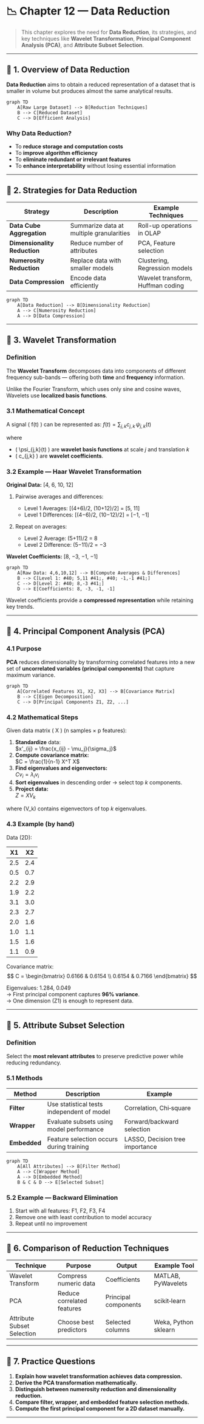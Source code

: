 # 📉 Chapter 12 — Data Reduction

> This chapter explores the need for **Data Reduction**, its strategies, and key techniques like **Wavelet Transformation**, **Principal Component Analysis (PCA)**, and **Attribute Subset Selection**.

---

## 🔁 1. Overview of Data Reduction

**Data Reduction** aims to obtain a reduced representation of a dataset that is smaller in volume but produces almost the same analytical results.

```mermaid
graph TD
    A[Raw Large Dataset] --> B[Reduction Techniques]
    B --> C[Reduced Dataset]
    C --> D[Efficient Analysis]
```

### Why Data Reduction?
- To **reduce storage and computation costs**
- To **improve algorithm efficiency**
- To **eliminate redundant or irrelevant features**
- To **enhance interpretability** without losing essential information

---

## 🧩 2. Strategies for Data Reduction

| Strategy | Description | Example Techniques |
|-----------|-------------|--------------------|
| **Data Cube Aggregation** | Summarize data at multiple granularities | Roll-up operations in OLAP |
| **Dimensionality Reduction** | Reduce number of attributes | PCA, Feature selection |
| **Numerosity Reduction** | Replace data with smaller models | Clustering, Regression models |
| **Data Compression** | Encode data efficiently | Wavelet transform, Huffman coding |

```mermaid
graph TD
    A[Data Reduction] --> B[Dimensionality Reduction]
    A --> C[Numerosity Reduction]
    A --> D[Data Compression]
```

---

## 🌊 3. Wavelet Transformation

### Definition
The **Wavelet Transform** decomposes data into components of different frequency sub-bands — offering both **time** and **frequency** information.

Unlike the Fourier Transform, which uses only sine and cosine waves, Wavelets use **localized basis functions**.

### 3.1 Mathematical Concept

A signal \( f(t) \) can be represented as:
$f(t) = \sum_{j,k} c_{j,k} \, \psi_{j,k}(t)$

where  
- \( \psi_{j,k}(t) \) are **wavelet basis functions** at scale *j* and translation *k*  
- \( c_{j,k} \) are **wavelet coefficients**.

### 3.2 Example — Haar Wavelet Transformation

**Original Data:** [4, 6, 10, 12]

1. Pairwise averages and differences:  
   - Level 1 Averages: [(4+6)/2, (10+12)/2] = [5, 11]  
   - Level 1 Differences: [(4−6)/2, (10−12)/2] = [−1, −1]

2. Repeat on averages:  
   - Level 2 Average: (5+11)/2 = 8  
   - Level 2 Difference: (5−11)/2 = −3

**Wavelet Coefficients:** [8, −3, −1, −1]

```mermaid
graph TD
    A[Raw Data: 4,6,10,12] --> B[Compute Averages & Differences]
    B --> C[Level 1: #40; 5,11 #41;, #40; -1,-1 #41;]
    C --> D[Level 2: #40; 8,-3 #41;]
    D --> E[Coefficients: 8, -3, -1, -1]
```

Wavelet coefficients provide a **compressed representation** while retaining key trends.

---

## 🧮 4. Principal Component Analysis (PCA)

### 4.1 Purpose

**PCA** reduces dimensionality by transforming correlated features into a new set of **uncorrelated variables (principal components)** that capture maximum variance.

```mermaid
graph TD
    A[Correlated Features X1, X2, X3] --> B[Covariance Matrix]
    B --> C[Eigen Decomposition]
    C --> D[Principal Components Z1, Z2, ...]
```

### 4.2 Mathematical Steps

Given data matrix \( X \) (n samples × p features):

1. **Standardize** data:  
   $x'_{ij} = \frac{x_{ij} - \mu_j}{\sigma_j}$
2. **Compute covariance matrix:**  
   $C = \frac{1}{n-1} X^T X$
3. **Find eigenvalues and eigenvectors:**  
   $C v_i = \lambda_i v_i$
4. **Sort eigenvalues** in descending order → select top *k* components.
5. **Project data:**  
   $Z = X V_k$

where \(V_k\) contains eigenvectors of top *k* eigenvalues.

### 4.3 Example (by hand)

Data (2D): 

| X1 | X2 |
|----|----|
| 2.5 | 2.4 |
| 0.5 | 0.7 |
| 2.2 | 2.9 |
| 1.9 | 2.2 |
| 3.1 | 3.0 |
| 2.3 | 2.7 |
| 2.0 | 1.6 |
| 1.0 | 1.1 |
| 1.5 | 1.6 |
| 1.1 | 0.9 |

Covariance matrix:  
$$
C = \begin{bmatrix}
0.6166 & 0.6154 \\
0.6154 & 0.7166
\end{bmatrix}
$$

Eigenvalues: 1.284, 0.049  
→ First principal component captures **96% variance**.  
→ One dimension (Z1) is enough to represent data.

---

## 🧠 5. Attribute Subset Selection

### Definition

Select the **most relevant attributes** to preserve predictive power while reducing redundancy.

### 5.1 Methods

| Method | Description | Example |
|--------|--------------|----------|
| **Filter** | Use statistical tests independent of model | Correlation, Chi‑square |
| **Wrapper** | Evaluate subsets using model performance | Forward/backward selection |
| **Embedded** | Feature selection occurs during training | LASSO, Decision tree importance |

```mermaid
graph TD
    A[All Attributes] --> B[Filter Method]
    A --> C[Wrapper Method]
    A --> D[Embedded Method]
    B & C & D --> E[Selected Subset]
```

### 5.2 Example — Backward Elimination

1. Start with all features: F1, F2, F3, F4  
2. Remove one with least contribution to model accuracy  
3. Repeat until no improvement

---

## 🧩 6. Comparison of Reduction Techniques

| Technique | Purpose | Output | Example Tool |
|------------|----------|--------|---------------|
| Wavelet Transform | Compress numeric data | Coefficients | MATLAB, PyWavelets |
| PCA | Reduce correlated features | Principal components | scikit‑learn |
| Attribute Subset Selection | Choose best predictors | Selected columns | Weka, Python sklearn |

---

## 📘 7. Practice Questions

1. **Explain how wavelet transformation achieves data compression.**  
2. **Derive the PCA transformation mathematically.**  
3. **Distinguish between numerosity reduction and dimensionality reduction.**  
4. **Compare filter, wrapper, and embedded feature selection methods.**  
5. **Compute the first principal component for a 2D dataset manually.**  

---

